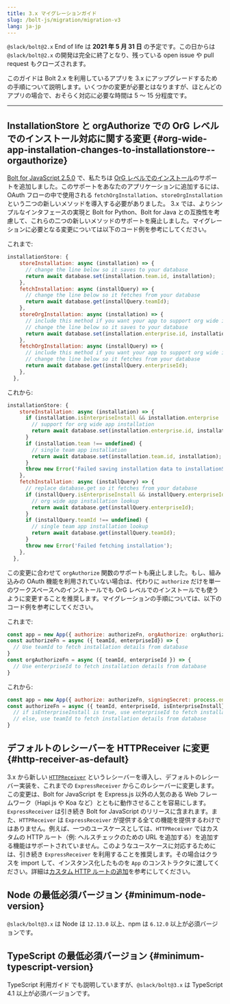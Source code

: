 ```yaml
---
title: 3.x マイグレーションガイド
slug: /bolt-js/migration/migration-v3
lang: ja-jp
---
```


`@slack/bolt@2.x` End of life は **2021 年 5 月 31 日** の予定です。この日からは `@slack/bolt@2.x` の開発は完全に終了となり、残っている open issue や pull request もクローズされます。

このガイドは Bolt 2.x を利用しているアプリを 3.x にアップグレードするための手順について説明します。いくつかの変更が必要とはなりますが、ほとんどのアプリの場合で、おそらく対応に必要な時間は 5 〜 15 分程度です。

---

## InstallationStore と orgAuthorize での OrG レベルでのインストール対応に関する変更 {#org-wide-app-installation-changes-to-installationstore--orgauthorize}

[Bolt for JavaScript 2.5.0](https://github.com/slackapi/bolt-js/releases/tag/%40slack%2Fbolt%402.5.0) で、私たちは [OrG レベルでのインストール](/enterprise-grid/)のサポートを追加しました。このサポートをあなたのアプリケーションに追加するには、OAuth フローの中で使用される `fetchOrgInstallation`、`storeOrgInstallation` という二つの新しいメソッドを導入する必要がありました。 3.x では、よりシンプルなインタフェースの実現と Bolt for Python、Bolt for Java との互換性を考慮して、これらの二つの新しいメソッドのサポートを廃止しました。マイグレーションに必要となる変更については以下のコード例を参考にしてください。

これまで:

```javascript
installationStore: {
    storeInstallation: async (installation) => {
      // change the line below so it saves to your database
      return await database.set(installation.team.id, installation);
    },
    fetchInstallation: async (installQuery) => {
      // change the line below so it fetches from your database
      return await database.get(installQuery.teamId);
    },
    storeOrgInstallation: async (installation) => {
      // include this method if you want your app to support org wide installations
      // change the line below so it saves to your database
      return await database.set(installation.enterprise.id, installation);
    },
    fetchOrgInstallation: async (installQuery) => {
      // include this method if you want your app to support org wide installations
      // change the line below so it fetches from your database
      return await database.get(installQuery.enterpriseId);
    },
  },
```

これから:

```javascript
installationStore: {
    storeInstallation: async (installation) => {
      if (installation.isEnterpriseInstall && installation.enterprise !== undefined) {
        // support for org wide app installation
        return await database.set(installation.enterprise.id, installation);
      }
      if (installation.team !== undefined) {
        // single team app installation
        return await database.set(installation.team.id, installation);
      }
      throw new Error('Failed saving installation data to installationStore');
    },
    fetchInstallation: async (installQuery) => {
      // replace database.get so it fetches from your database
      if (installQuery.isEnterpriseInstall && installQuery.enterpriseId !== undefined) {
        // org wide app installation lookup
        return await database.get(installQuery.enterpriseId);
      }
      if (installQuery.teamId !== undefined) {
        // single team app installation lookup
        return await database.get(installQuery.teamId);
      }
      throw new Error('Failed fetching installation');
    },
  },
```

この変更に合わせて `orgAuthorize` 関数のサポートも廃止しました。もし、組み込みの OAuth 機能を利用されていない場合は、代わりに `authorize` だけを単一のワークスペースへのインストールでも OrG レベルでのインストールでも使うように変更することを推奨します。マイグレーションの手順については、以下のコード例を参考にしてください。

これまで:

```javascript
const app = new App({ authorize: authorizeFn, orgAuthorize: orgAuthorizeFn, signingSecret: process.env.SLACK_SIGNING_SECRET });
const authorizeFn = async ({ teamId, enterpriseId}) => { 
  // Use teamId to fetch installation details from database
}
const orgAuthorizeFn = async ({ teamId, enterpriseId }) => { 
  // Use enterpriseId to fetch installation details from database
}
```

これから:
```javascript
const app = new App({ authorize: authorizeFn, signingSecret: process.env.SLACK_SIGNING_SECRET });
const authorizeFn = async ({ teamId, enterpriseId, isEnterpriseInstall}) => { 
  // if isEnterpriseInstall is true, use enterpriseId to fetch installation details from database
  // else, use teamId to fetch installation details from database
}
```

## デフォルトのレシーバーを HTTPReceiver に変更 {#http-receiver-as-default}

3.x から新しい [`HTTPReceiver`](https://github.com/slackapi/bolt-js/issues/670) というレシーバーを導入し、デフォルトのレシーバー実装を、これまでの `ExpressReceiver` からこのレシーバーに変更します。この変更は、Bolt for JavaScript を Express.js 以外の人気のある Web フレームワーク（Hapi.js や Koa など）とともに動作させることを容易にします。`ExpressReceiver` は引き続き Bolt for JavaScript のリリースに含まれます。また、`HTTPReceiver` は `ExpressReceiver` が提供する全ての機能を提供するわけではありません。例えば、一つのユースケースとしては、`HTTPReceiver` ではカスタムの HTTP ルート（例: ヘルスチェックのための URL を追加する）を追加する機能はサポートされていません。このようなユースケースに対応するためには、引き続き `ExpressReceiver` を利用することを推奨します。その場合はクラスを import して、インスタンス化したものを `App` のコンストラクタに渡してください。詳細は[カスタム HTTP ルートの追加](/bolt-js/concepts/custom-routes)を参考にしてください。

## Node の最低必須バージョン {#minimum-node-version}

`@slack/bolt@3.x` は Node は `12.13.0` 以上、npm は `6.12.0` 以上が必須バージョンです。

## TypeScript の最低必須バージョン {#minimum-typescript-version}

TypeScript 利用ガイド でも説明していますが、`@slack/bolt@3.x` は TypeScript 4.1 以上が必須バージョンです。